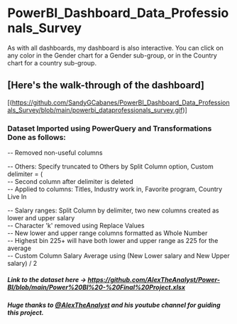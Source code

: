 # PowerBI_Dashboard_Data_Professionals_Survey

As with all dashboards, my dashboard is also interactive.  You can click on any color in the Gender chart for a Gender sub-group, or in the Country chart for a country sub-group.

## [Here's the walk-through of the dashboard]  
[(https://github.com/SandyGCabanes/PowerBI_Dashboard_Data_Professionals_Survey/blob/main/powerbi_dataprofessionals_survey.gif)]

### Dataset Imported using PowerQuery and Transformations Done as follows:
-- Removed non-useful columns

-- Others: Specify truncated to Others by Split Column option, Custom delimiter = ( <br>
-- Second column after delimiter is deleted <br>
-- Applied to columns: Titles, Industry work in, Favorite program, Country Live In <br>

-- Salary ranges: Split Column by delimiter, two new columns created as lower and upper salary <br>
-- Character 'k' removed using Replace Values <br>
-- New lower and upper range columns formatted as Whole Number <br>
-- Highest bin 225+ will have both lower and upper range as 225 for the average <br>
-- Custom Column Salary Average using (New Lower salary and New Upper salary) / 2 <br>

##### Link to the dataset here -> https://github.com/AlexTheAnalyst/Power-BI/blob/main/Power%20BI%20-%20Final%20Project.xlsx

##### Huge thanks to [@AlexTheAnalyst](https://www.youtube.com/watch?v=g0m5sEHPU-s) and his youtube channel for guiding this project.
